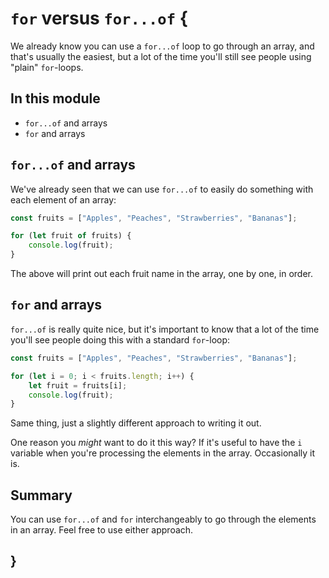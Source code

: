 # `for` versus `for...of` {
    
We already know you can use a `for...of` loop to go through an array, and that's usually the easiest, but a lot of the time you'll still see people using "plain" `for`-loops.

## In this module

- `for...of` and arrays
- `for` and arrays

## `for...of` and arrays

We've already seen that we can use `for...of` to easily do something with each element of an array:

```javascript
const fruits = ["Apples", "Peaches", "Strawberries", "Bananas"];

for (let fruit of fruits) {
    console.log(fruit);
}
```

The above will print out each fruit name in the array, one by one, in order.

## `for` and arrays

`for...of` is really quite nice, but it's important to know that a lot of the time you'll see people doing this with a standard `for`-loop:

```javascript
const fruits = ["Apples", "Peaches", "Strawberries", "Bananas"];

for (let i = 0; i < fruits.length; i++) {
    let fruit = fruits[i];
    console.log(fruit);
}
```

Same thing, just a slightly different approach to writing it out.

One reason you *might* want to do it this way? If it's useful to have the `i` variable when you're processing the elements in the array. Occasionally it is.

## Summary

You can use `for...of` and `for` interchangeably to go through the elements in an array. Feel free to use either approach.
    
## }